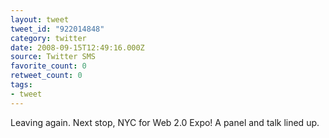 ```yaml
---
layout: tweet
tweet_id: "922014848"
category: twitter
date: 2008-09-15T12:49:16.000Z
source: Twitter SMS
favorite_count: 0
retweet_count: 0
tags:
- tweet
---
```


Leaving again. Next stop, NYC for Web 2.0 Expo! A panel and talk lined up.
